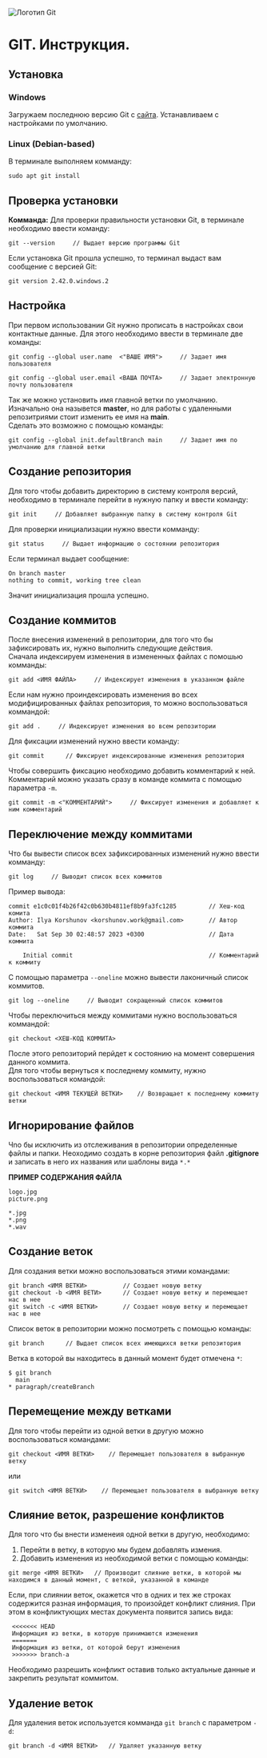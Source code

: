 ![Логотип Git](git_logo.png)
# GIT. Инструкция.
## Установка
### Windows
Загружаем последнюю версию Git c [сайта](https://www.git-scm.com/downloads). Устанавливаем с настройками по умолчанию.
### Linux (Debian-based)
В терминале выполняем комманду:
```
sudo apt git install
```
## Проверка установки
**Комманда:**
Для проверки правильности установки Git, в терминале необходимо ввести команду:
```
git --version     // Выдает версию программы Git
```
Если установка Git прошла успешно, то терминал выдаст вам сообщение с версией Git:
```
git version 2.42.0.windows.2
```
## Настройка
При первом использовании Git нужно прописать в настройках свои контактные данные. Для этого необходимо ввести в терминале две команды:
```
git config --global user.name  <"ВАШЕ ИМЯ">     // Задает имя пользователя
```
```
git config --global user.email <ВАША ПОЧТА>     // Задает электронную почту пользователя
```
Так же можно установить имя главной ветки по умолчанию.  
Изначально она назывется **master**, но для работы с удаленными репозитриями стоит изменить ее имя на **main**.  
Сделать это возможно с помощью команды:
```
git config --global init.defaultBranch main     // Задает имя по умолчанию для главной ветки
```
## Создание репозитория
Для того чтобы добавить директорию в систему контроля версий, необходимо в терминале перейти в нужную папку и ввести команду:
```
git init     // Добавляет выбранную папку в систему контроля Git
```
Для проверки инициализации нужно ввести комманду:
```
git status     // Выдает информацию о состоянии репозитория
```
Если терминал выдает сообщение:
```
On branch master
nothing to commit, working tree clean
```
Значит инициализация прошла успешно.
## Создание коммитов
После внесения изменений в репозитории, для того что бы зафиксировать их, нужно выполнить следующие действия.  
Сначала индексируем изменения в измененных файлах c помошью комманды:
```
git add <ИМЯ ФАЙЛА>     // Индексирует изменения в указанном файле
```
Если нам нужно проиндексировать изменения во всех модифицированных файлах репозитория, то можно воспользоваться коммандой:
```
git add .     // Индексирует изменения во всем репозитории
```
Для фиксации изменений нужно ввести команду:
```
git commit      // Фиксирует индексированные изменения репозитория
```
Чтобы совершить фиксацию необходимо добавить комментарий к ней.  
Комментарий можно указать сразу в команде коммита с помощью параметра `-m`.
```
git commit -m <"КОММЕНТАРИЙ">     // Фиксирует изменения и добавляет к ним комментарий
```
## Переключение между коммитами
Что бы вывести список всех зафиксированных изменений нужно ввести комманду:
```
git log     // Выводит список всех коммитов
```
Пример вывода:
```
commit e1c0c01f4b26f42c0b630b4811ef8b9fa3fc1285         // Хеш-код комита
Author: Ilya Korshunov <korshunov.work@gmail.com>       // Автор коммита
Date:   Sat Sep 30 02:48:57 2023 +0300                  // Дата коммита

    Initial commit                                      // Комментарий к коммиту
```
С помощью параметра `--oneline` можно вывести лаконичный список коммитов.
```
git log --oneline     // Выводит сокращенный список коммитов
```
Чтобы переключиться между коммитами нужно воспользоваться коммандой:
```
git checkout <ХЕШ-КОД КОММИТА>
```
После этого репозиторий перйдет к состоянию на момент совершения данного коммита.  
Для того чтобы вернуться к последнему коммиту, нужно воспользоваться командой:
```
git checkout <ИМЯ ТЕКУЩЕЙ ВЕТКИ>    // Возвращает к последнему коммиту ветки
```
## Игнорирование файлов
Чnо бы исключить из отслеживания в репозитории определенные файлы и папки. Неоходимо создать в корне репозитория файл **.gitignore** и записать в него их названия или шаблоны вида `*.*`  
  
  
__ПРИМЕР СОДЕРЖАНИЯ ФАЙЛА__
```
logo.jpg
picture.png
```
```
*.jpg
*.png
*.wav
```
## Создание веток
Для создания ветки можно воспользоваться этими командами:
```
git branch <ИМЯ ВЕТКИ>          // Создает новую ветку
git checkout -b <ИМЯ ВЕТИ>      // Создает новую ветку и перемещает нас в нее
git switch -c <ИМЯ ВЕТКИ>       // Создает новую ветку и перемещает нас в нее
```
Cписок веток в репозитории можно посмотреть с помощью команды:
```
git branch      // Выдает список всех имеющихся ветки репозитория
```
Ветка в которой вы находитесь в данный момент будет отмечена `*`:
```
$ git branch
  main
* paragraph/createBranch
```
## Перемещение между ветками
Для того чтобы перейти из одной ветки в другую можно воспользоваться командами:
```
git checkout <ИМЯ ВЕТКИ>    // Перемещает пользователя в выбранную ветку
```
или
```
git switch <ИМЯ ВЕТКИ>    // Перемещает пользователя в выбранную ветку
```
## Слияние веток, разрешение конфликтов
Для того что бы внести изменеия одной ветки в другую, необходимо:
1. Перейти в ветку, в которую мы будем добавлять измения.
2. Добавить изменения из необходимой ветки с помощью команды:
```
git merge <ИМЯ ВЕТКИ>   // Производит слияние ветки, в которой мы находимся в данный момент, с веткой, указанной в команде
```
Если, при слиянии веток, окажется что в одних и тех же строках содержится разная информация, то произойдет конфликт слияния.
При этом в конфликтующих местах документа появится запись вида:
```
 <<<<<<< HEAD
 Информация из ветки, в которую принимаются изменения
 =======
 Информация из ветки, от которой берут изменения
 >>>>>>> branch-a
```
Необходимо разрешить конфликт оставив только актуальные данные и закрепить результат коммитом.
## Удаление веток
Для удаления веток используется комманда `git branch` с параметром `-d`:
```
git branch -d <ИМЯ ВЕТКИ>   // Удаляет указанную ветку
```
